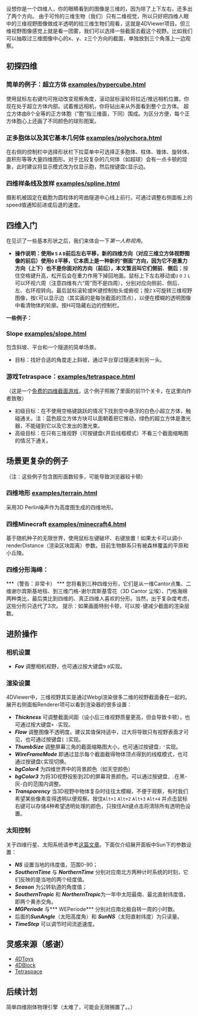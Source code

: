 设想你是一个四维人，你的眼睛看到的图像是三维的，因为除了上下左右，还多出了两个方向。
由于可怜的三维生物（我们）只有二维视觉，所以只好把四维人眼中的三维视野图像做成半透明的给三维生物们观看，这就是4DViewer项目。但三维视野图像感觉上就是看一团雾，我们可以选择一些截面去截这个视野。比如我们可以抽取过三维图像中心的x、y、z三个方向的截面，单独放到三个角落上一边观察。

## 初探四维

### 简单的例子：超立方体 [examples/hypercube.html](https://wxyhly.github.io/4dViewer/examples/hypercube.html)

使用鼠标左右键均可拖动改变观察角度，滚动鼠标滚轮将拉近/推远相机位置。你现在处于超立方体内部。试着推远相机，你将钻出来从外面看到整个立方体。
超立方体由8个全等的正方体胞（“胞”指三维面，下同）围成。为区分方便，每个正方体胞心上还画了不同颜色的球形图案。


### 正多胞体以及其它基本几何体 [examples/polychora.html](https://wxyhly.github.io/4dViewer/examples/polychora.html)

在右侧的控制栏中选择形状栏下拉菜单中可选择正多胞体、柱体、锥体、旋转体、直积形等等大量四维图形。对于比较复杂的几何体（如超球）会有一点卡顿的现象，此时建议将显示模式改为仅显示胞，然后按键盘`C`显示边。

### 四维样条线及放样 [examples/spline.html](https://wxyhly.github.io/4dViewer/examples/spline.html)

摄影机被固定在截胞为圆柱体的弯曲隧道中心线上前行。可通过调整右侧面板上的speed值通知前进或后退的速度。

## 四维入门

在见识了一些基本形状之后，我们来体会一下*第一人称视角*。
- **操作说明：**使用`W` `S` `A` `D`前后左右平移，新的四维方向（对应三维立方体视野图像的前后）使用`Q` `E`平移，它本质上是一种新的“侧面”方向，因为它不是重力方向（上下）也不是你面对的方向（前后），本文暂且叫它们**侧前**、**侧后**；按住空格键升高，松开后会在重力作用下掉回地面。鼠标上下左右移动或`U` `O` `J` `L`可以环视六周（注意四维有六“周”而不是四周），分别对应向侧前、侧后、左、右环视转向。最后鼠标滚轮或IK键控制抬头或俯视；按`Z` `X`可旋转三维视野图像，按`C`可以显示边（其实画的是每张截面的顶点），以便在模糊的透明图像中看清物体的轮廓。按H可隐藏右边的控制栏。

**一些例子：**

### Slope [examples/slope.html](https://wxyhly.github.io/4dViewer/examples/slope.html)
包含斜坡、平台和一个隧道的简单场景。
- 目标：找好合适的角度走上斜坡，通过平台穿过隧道来到另一头。

### 游戏Tetraspace：[examples/tetraspace.html](https://wxyhly.github.io/4dViewer/examples/tetraspace.html)
（这是一个[免费的四维截面游戏](https://rantonels.itch.io/brane)，这个例子照搬了里面的前11个关卡，在这里向作者致敬）
+ 初级目标：在不使用空格键跳跃的情况下找到空中悬浮的白色小超立方体，触碰通关。注：蓝色超立方体方块可以面朝着把它推动，绿色的超立方体是激光器，不能碰到它以及它发出的激光束。
+ 高级目标：在只有三维视野（可按键盘`C`开启线框模式）不看三个截面缩略图的情况下通关。

## 场景更复杂的例子

（注：这些例子包含图形面数较多，可能导致浏览器较卡顿）
### 四维地形 [examples/terrain.html](https://wxyhly.github.io/4dViewer/examples/terrain.html)

采用3D Perlin噪声作为高度图生成的四维地形。

### 四维Minecraft [examples/minecraft4.html](https://wxyhly.github.io/4dViewer/examples/minecraft4.html)

基于随机种子的无限世界，使用鼠标左键破坏、右键放置！如果太卡可以调小renderDistance（渲染区块距离）参数。目前生物群系只有被森林覆盖的平原和小丘陵。
###  四维分形海绵：
***（警告：非常卡） ***
您将看到三种四维分形，它们是从一维Cantor点集、二维谢尔宾斯基地毯、到三维门格-谢尔宾斯基雪花（3D Cantor 尘埃）、门格海绵两种类比，最后类比到四维的、真正四维人喜欢的分形。当然，出于复杂度考虑，这些分形只迭代了3次。
提示：如果画面特别卡顿，可以按`-`键减少截面的渲染层数。

## 进阶操作
### 相机设置
- ***Fov***  调整相机视野，也可通过按大键盘`9` `0`实现。

### 渲染设置
4DViewer中，三维视野其实是通过Webgl渲染很多二维的视野截面叠在一起的。展开右侧面板Renderer项可以看到渲染器的很多设置：
- ***Thickness***  可调整截面间距（设小后三维视野质量更高，但会导致卡顿），也可通过按大键盘`+` `-`实现。
- ***Flow***  调整图像不透明度。建议其值保持适中，过大将导致只有视野表面才可见，也可通过按键盘`[` `]`实现。
- ***ThumbSize***  调整屏幕三角的截面缩略图大小，也可通过按键盘`;` `'`实现。
- ***WireFrameMode***  即通过显示每个截面截得物体顶点得到的线框模式，也可通过按键盘`C`实现切换。
- ***bgColor4***  为四维世界中的背景颜色（如天空颜色）
- ***bgColor3***  为将3D视野投影到2D的屏幕背景颜色。可以通过按键盘`,` `.`在黑-灰-白的范围内调整。
- ***Transparency***  当3D视野中物体复杂时往往太模糊，不便于观察，有时我们希望某些像素变得透明以便观察。按住`Alt+1` `Alt+2` `Alt+3` `Alt+4` 并点击鼠标右键可以存储4种希望透明处理的颜色，只按住Alt键点击将清除所有透明色设置。

### 太阳控制

关于四维行星、太阳系统请参考[这篇文章](https://wxyhly.github.io/2018/08/12/orbit4d/)。下面仅介绍展开面板中Sun下的参数设置：
- ***NS*** 设置当地的纬度值，范围0-90；
- ***SouthernTime*** 与 ***NorthernTime*** 分别对应南北方两种计时系统的时刻，它们反映的是当地的两个经度值。
- ***Season*** 为公转轨道的角度值；
- ***SouthernTropic*** 和 ***NorthernTropic***为一年中太阳最南、最北直射纬度值，即两个黄赤交角。
- ***MGPeriode*** 与*** WEPeriode*** 分别对应南北极自转一周的小时数。
- 后面的***SunAngle***（太阳高度角）和 ***SunNS***（太阳直射纬度）为只读量。
- ***TimeStep*** 可以调节时间流逝速度。

## 灵感来源（感谢）
- [4DToys](http://4dtoys.com/)
- [4DBlock](http://www.urticator.net/blocks/)
- [Tetraspace](https://rantonels.itch.io/brane)

## 后续计划

简单四维刚体物理引擎（太难了，可能会无限搁置了。。）